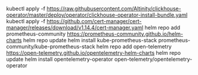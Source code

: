kubectl apply -f https://raw.githubusercontent.com/Altinity/clickhouse-operator/master/deploy/operator/clickhouse-operator-install-bundle.yaml
kubectl apply -f https://github.com/cert-manager/cert-manager/releases/download/v1.14.4/cert-manager.yaml
helm repo add prometheus-community https://prometheus-community.github.io/helm-charts
helm repo update
helm install kube-prometheus-stack prometheus-community/kube-prometheus-stack
helm repo add open-telemetry https://open-telemetry.github.io/opentelemetry-helm-charts
helm repo update
helm install opentelemetry-operator open-telemetry/opentelemetry-operator